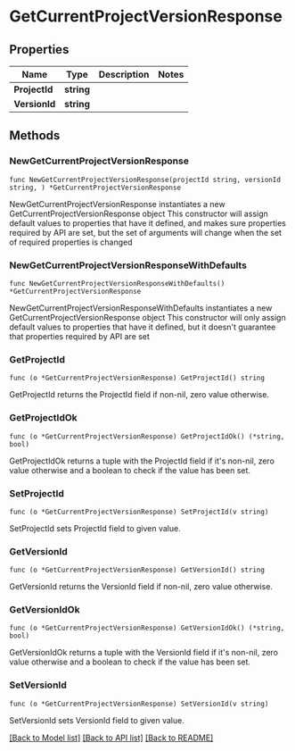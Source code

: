 # GetCurrentProjectVersionResponse

## Properties

Name | Type | Description | Notes
------------ | ------------- | ------------- | -------------
**ProjectId** | **string** |  | 
**VersionId** | **string** |  | 

## Methods

### NewGetCurrentProjectVersionResponse

`func NewGetCurrentProjectVersionResponse(projectId string, versionId string, ) *GetCurrentProjectVersionResponse`

NewGetCurrentProjectVersionResponse instantiates a new GetCurrentProjectVersionResponse object
This constructor will assign default values to properties that have it defined,
and makes sure properties required by API are set, but the set of arguments
will change when the set of required properties is changed

### NewGetCurrentProjectVersionResponseWithDefaults

`func NewGetCurrentProjectVersionResponseWithDefaults() *GetCurrentProjectVersionResponse`

NewGetCurrentProjectVersionResponseWithDefaults instantiates a new GetCurrentProjectVersionResponse object
This constructor will only assign default values to properties that have it defined,
but it doesn't guarantee that properties required by API are set

### GetProjectId

`func (o *GetCurrentProjectVersionResponse) GetProjectId() string`

GetProjectId returns the ProjectId field if non-nil, zero value otherwise.

### GetProjectIdOk

`func (o *GetCurrentProjectVersionResponse) GetProjectIdOk() (*string, bool)`

GetProjectIdOk returns a tuple with the ProjectId field if it's non-nil, zero value otherwise
and a boolean to check if the value has been set.

### SetProjectId

`func (o *GetCurrentProjectVersionResponse) SetProjectId(v string)`

SetProjectId sets ProjectId field to given value.


### GetVersionId

`func (o *GetCurrentProjectVersionResponse) GetVersionId() string`

GetVersionId returns the VersionId field if non-nil, zero value otherwise.

### GetVersionIdOk

`func (o *GetCurrentProjectVersionResponse) GetVersionIdOk() (*string, bool)`

GetVersionIdOk returns a tuple with the VersionId field if it's non-nil, zero value otherwise
and a boolean to check if the value has been set.

### SetVersionId

`func (o *GetCurrentProjectVersionResponse) SetVersionId(v string)`

SetVersionId sets VersionId field to given value.



[[Back to Model list]](../README.md#documentation-for-models) [[Back to API list]](../README.md#documentation-for-api-endpoints) [[Back to README]](../README.md)



